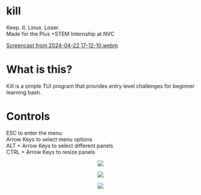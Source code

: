 # kill

Keep. It. Linux. Loser. <br />
Made for the Plus +STEM Internship at NVC


[Screencast from 2024-04-22 17-12-10.webm](https://github.com/ateschan/kill/assets/89411709/93add6e3-dad3-4db1-a2c8-3922bdc6ae4b)

# What is this?
Kill is a simple TUI program that provides entry level challenges for beginner learning bash. <br />

# Controls
ESC to enter the menu <br />
Arrow Keys to select menu options <br />
ALT + Arrow Keys to select different panels <br />
CTRL + Arrow Keys to resize panels

<p align="center">
  <img src=https://github.com/ateschan/kill/assets/89411709/8e8083fa-1fa6-4c0d-812f-619d70741192)>
</p>

<p align="center">
  <img src=https://github.com/ateschan/kill/assets/89411709/f0c4fcdb-df3e-4435-9717-d57d275898f4>
</p>

<p align="center">
  <img src=https://github.com/ateschan/kill/assets/89411709/7fe15fd0-13d6-4779-93f1-8aa6a38c6f60)>
</p>



